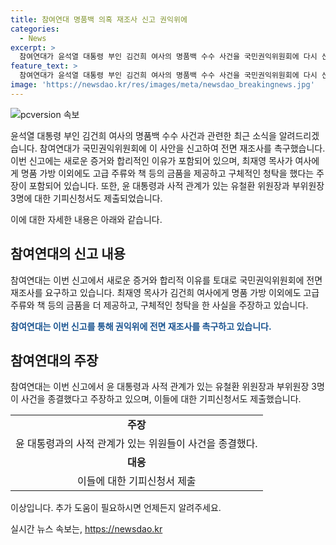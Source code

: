 ```yaml
---
title: 참여연대 명품백 의혹 재조사 신고 권익위에
categories:
  - News
excerpt: >
  참여연대가 윤석열 대통령 부인 김건희 여사의 명품백 수수 사건을 국민권익위원회에 다시 신고하며 전면 재조사를 요구합니다. 최재영 목사가 금품을 더 제공하고 청탁을 한 사실을 주장하며, 윤 대통령과 사적 관계가 있는 유철환 위원장과 부위원장 3명에 대한 기피신청서도 제출했습니다. 앞서 권익위는 해당 신고사건을 공직자 배우자에 대한 제재 규정이 없다는 이유로 종결 처리한 바 있습니다.
feature_text: >
  참여연대가 윤석열 대통령 부인 김건희 여사의 명품백 수수 사건을 국민권익위원회에 다시 신고하며 전면 재조사를 요구합니다. 최재영 목사가 금품을 더 제공하고 청탁을 한 사실을 주장하며, 윤 대통령과 사적 관계가 있는 유철환 위원장과 부위원장 3명에 대한 기피신청서도 제출했습니다. 앞서 권익위는 해당 신고사건을 공직자 배우자에 대한 제재 규정이 없다는 이유로 종결 처리한 바 있습니다.
image: 'https://newsdao.kr/res/images/meta/newsdao_breakingnews.jpg'
---
```


<p><img src="https://newsdao.kr/res/images/meta/newsdao_breakingnews.jpg" alt="pcversion 속보" /></p>

<p>윤석열 대통령 부인 김건희 여사의 명품백 수수 사건과 관련한 최근 소식을 알려드리겠습니다. 참여연대가 국민권익위원회에 이 사안을 신고하여 전면 재조사를 촉구했습니다. 이번 신고에는 새로운 증거와 합리적인 이유가 포함되어 있으며, 최재영 목사가 여사에게 명품 가방 이외에도 고급 주류와 책 등의 금품을 제공하고 구체적인 청탁을 했다는 주장이 포함되어 있습니다. 또한, 윤 대통령과 사적 관계가 있는 유철환 위원장과 부위원장 3명에 대한 기피신청서도 제출되었습니다.</p>

<p>이에 대한 자세한 내용은 아래와 같습니다. </p>

<h2 data-ke-size="size26">참여연대의 신고 내용</h2>

<p>참여연대는 이번 신고에서 새로운 증거와 합리적 이유를 토대로 국민권익위원회에 전면 재조사를 요구하고 있습니다. 최재영 목사가 김건희 여사에게 명품 가방 이외에도 고급 주류와 책 등의 금품을 더 제공하고, 구체적인 청탁을 한 사실을 주장하고 있습니다.</p>

<p><b><span style="color: #1a5490;">참여연대는 이번 신고를 통해 권익위에 전면 재조사를 촉구하고 있습니다.</span></b></p>

<h2 data-ke-size="size26">참여연대의 주장</h2>

<p>참여연대는 이번 신고에서 윤 대통령과 사적 관계가 있는 유철환 위원장과 부위원장 3명이 사건을 종결했다고 주장하고 있으며, 이들에 대한 기피신청서도 제출했습니다.</p>

<table>
  <tr>
    <td style="text-align: center; height: 17px;"><b>주장</b></td>
  </tr>
  <tr>
    <td style="text-align: center; height: 17px;">윤 대통령과의 사적 관계가 있는 위원들이 사건을 종결했다.</td>
  </tr>
  <tr>
    <td style="text-align: center; height: 17px;"><b>대응</b></td>
  </tr>
  <tr>
    <td style="text-align: center; height: 17px;">이들에 대한 기피신청서 제출</td>
  </tr>
</table>

<p>이상입니다. 추가 도움이 필요하시면 언제든지 알려주세요.</p>
실시간 뉴스 속보는, <a href="https://newsdao.kr" rel="dofollow">https://newsdao.kr</a>


